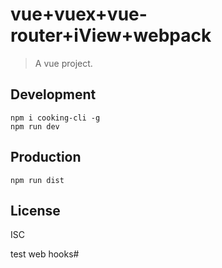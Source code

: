 ﻿# vue+vuex+vue-router+iView+webpack
> A vue project.

## Development

```shell
npm i cooking-cli -g
npm run dev
```

## Production
```
npm run dist
```

## License
ISC

test web hooks# 
